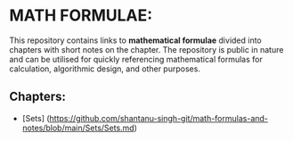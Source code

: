 # MATH FORMULAE:

This repository contains links to **mathematical formulae** divided into chapters with short notes on the chapter. The repository is public in nature and can be utilised for quickly referencing mathematical formulas for calculation, algorithmic design, and other purposes. 

## Chapters:

* [Sets] (https://github.com/shantanu-singh-git/math-formulas-and-notes/blob/main/Sets/Sets.md)
